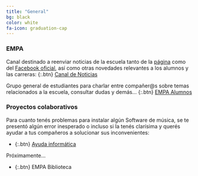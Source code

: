 ```yaml
---
title: "General"
bg: black
color: white
fa-icon: graduation-cap
---
```


<!---
No poner los links de t.joinchat directamente,
usar https://www.protectyourlinks.com/ para obtener
un link corto protegido por captcha
-->
### EMPA


Canal destinado a reenviar noticias de la escuela tanto de la [página](http://www.empa.edu.ar/) como del [Facebook oficial](https://www.facebook.com/groups/1420915878161119/), así como otras novedades relevantes a los alumnos y las carreras:
{:.btn} <i class="fas fa-newspaper"></i>[Canal de Noticias](https://www.proyl.com/4iolQY3L5)

Grupo general de estudiantes para charlar entre compañer@s sobre temas relacionados a la escuela, consultar dudas y demás... 
{:.btn} <i class="fas fa-users"></i>[EMPA Alumnos](https://www.proyl.com/4NDwV3p6w)



### Proyectos colaborativos

Para cuanto tenés problemas para instalar algún Software de música, se te presentó algún error inesperado o incluso si la tenés clarísima y querés ayudar a tus compañeros a solucionar sus inconvenientes:
*  {:.btn} <i class="fas fa-laptop"></i>[Ayuda informática](https://www.proyl.com/6b9wkW5BW) 

Próximamente...
*  {:.btn} <i class="fas fa-globe-americas"></i>EMPA Biblioteca  



